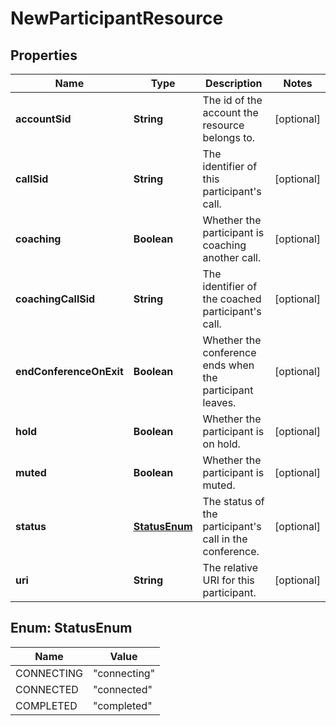 

# NewParticipantResource


## Properties

| Name | Type | Description | Notes |
|------------ | ------------- | ------------- | -------------|
|**accountSid** | **String** | The id of the account the resource belongs to. |  [optional] |
|**callSid** | **String** | The identifier of this participant&#39;s call. |  [optional] |
|**coaching** | **Boolean** | Whether the participant is coaching another call. |  [optional] |
|**coachingCallSid** | **String** | The identifier of the coached participant&#39;s call. |  [optional] |
|**endConferenceOnExit** | **Boolean** | Whether the conference ends when the participant leaves. |  [optional] |
|**hold** | **Boolean** | Whether the participant is on hold. |  [optional] |
|**muted** | **Boolean** | Whether the participant is muted. |  [optional] |
|**status** | [**StatusEnum**](#StatusEnum) | The status of the participant&#39;s call in the conference. |  [optional] |
|**uri** | **String** | The relative URI for this participant. |  [optional] |



## Enum: StatusEnum

| Name | Value |
|---- | -----|
| CONNECTING | &quot;connecting&quot; |
| CONNECTED | &quot;connected&quot; |
| COMPLETED | &quot;completed&quot; |



